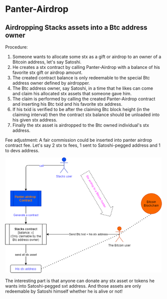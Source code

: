 # Panter-Airdrop
## Airdropping Stacks assets into a Btc address owner

Procedure:
1) Someone wants to allocate some stx as a gift or airdrop to an owner of a Bitcoin address, let's say Satoshi. 
2) He creates a stx contract by calling Panter-Airdrop with a balance of his favorite stx gift or airdrop amount. 
3) The created contract balance is only redeemable to the special Btc address owner defined by airdropper. 
4) The Btc address owner, say Satoshi, in a time that he likes can come and claim his allocated stx assets that someone gave him. 
5) The claim is performed by calling the created Panter-Airdrop contract and inserting his Btc txid and his favorite stx address. 
6) If his txid is verified to be after the claiming Btc block height (in the claiming interval) then the contract stx balance should be unloaded into his given stx address. 
7) Finally the stx asset is airdropped to the Btc owned individual's stx address. 

Fee adjustment: A fair commission could be inserted into panter airdrop contract fee. Let's say 2 stx tx fees, 1 sent to Satoshi-pegged address and 1 to devs address. 

![PANTER-AIRDROP.png](PANTER-AIRDROP.png)

The interesting part is that anyone can donate any stx asset or tokens he wants into Satoshi-pegged sxt address. And those assets are only redeemable by Satoshi himself whether he is alive or not!

